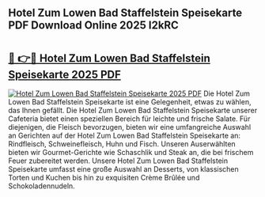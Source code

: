 ## Hotel Zum Lowen Bad Staffelstein Speisekarte PDF Download Online 2025 I2kRC

# <h2><a href="http://gc6car.nevu.top/?p=Hotel+Zum+Lowen+Bad+Staffelstein+Speisekarte">🔗 👉🔴 Hotel Zum Lowen Bad Staffelstein Speisekarte 2025 PDF</a></h2>

[![Hotel Zum Lowen Bad Staffelstein Speisekarte 2025 PDF](https://i.imgur.com/dBaPXMq.png)](http://gc6car.nevu.top/?p=Hotel+Zum+Lowen+Bad+Staffelstein+Speisekarte)
Die Hotel Zum Lowen Bad Staffelstein Speisekarte ist eine Gelegenheit, etwas zu wählen, das Ihnen gefällt. Die Hotel Zum Lowen Bad Staffelstein Speisekarte unserer Cafeteria bietet einen speziellen Bereich für leichte und frische Salate. Für diejenigen, die Fleisch bevorzugen, bieten wir eine umfangreiche Auswahl an Gerichten auf der Hotel Zum Lowen Bad Staffelstein Speisekarte an: Rindfleisch, Schweinefleisch, Huhn und Fisch. Unseren Auserwählten bieten wir Gourmet-Gerichte wie Schaschlik und Steak an, die bei frischem Feuer zubereitet werden. Unsere Hotel Zum Lowen Bad Staffelstein Speisekarte umfasst eine große Auswahl an Desserts, von klassischen Torten und Kuchen bis hin zu exquisiten Crème Brûlée und Schokoladennudeln.
